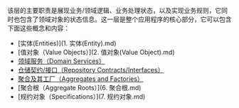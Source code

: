该层的主要职责是展现业务/领域逻辑、业务处理状态，以及实现业务规则，它同时也包含了领域对象的状态信息。这一层是整个应用程序的核心部分，它可以包含下面这些概念和内容：

* [实体(Entities)](1. 实体(Entity).md)
* [值对象（Value Objects）](2. 值对象(Value Object).md)
* [领域服务（Domain Services）]()
* [仓储契约/接口（Repository Contracts/Interfaces）]()
* [聚合及其工厂（Aggregates and Factories）]()
* [聚合根（Aggregate Roots）](6. 聚合根.md)
* [规约对象（Specifications）](7. 规约对象.md)
